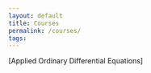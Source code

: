 ```yaml
---
layout: default
title: Courses
permalink: /courses/
tags: 
---
```


[Applied Ordinary Differential Equations]
